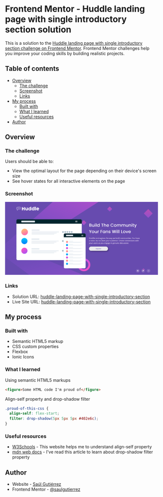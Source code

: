 # Frontend Mentor - Huddle landing page with single introductory section solution

This is a solution to the [Huddle landing page with single introductory section challenge on Frontend Mentor](https://www.frontendmentor.io/challenges/huddle-landing-page-with-a-single-introductory-section-B_2Wvxgi0). Frontend Mentor challenges help you improve your coding skills by building realistic projects. 

## Table of contents

- [Overview](#overview)
  - [The challenge](#the-challenge)
  - [Screenshot](#screenshot)
  - [Links](#links)
- [My process](#my-process)
  - [Built with](#built-with)
  - [What I learned](#what-i-learned)
  - [Useful resources](#useful-resources)
- [Author](#author)

## Overview

### The challenge

Users should be able to:

- View the optimal layout for the page depending on their device's screen size
- See hover states for all interactive elements on the page

### Screenshot

![](./screenshot.png)

### Links

- Solution URL: [huddle-landing-page-with-single-introductory-section](https://github.com/saulgutierrez/huddle-landing-page-with-single-introductory-section-master)
- Live Site URL: [huddle-landing-page-with-single-introductory-section](https://tangerine-melomakarona-1fa42f.netlify.app/)

## My process

### Built with

- Semantic HTML5 markup
- CSS custom properties
- Flexbox
- Ionic Icons

### What I learned

Using semantic HTML5 markups

```html
<figure>Some HTML code I'm proud of</figure>
```
Align-self property and drop-shadow filter

```css
.proud-of-this-css {
  align-self: flex-start;
  filter: drop-shadow(5px 5px 5px #402e6c);
}
```

### Useful resources

- [W3Schools](https://www.w3schools.com/) - This website helps me to understand align-self property
- [mdn web docs](https://developer.mozilla.org/en-US/docs/Web/CSS/filter-function/drop-shadow) - I've read this article to learn about drop-shadow filter property

## Author

- Website - [Saúl Gutiérrez](https://sauladai.netlify.app/)
- Frontend Mentor - [@saulgutierrez](https://www.frontendmentor.io/profile/saulgutierrez)
